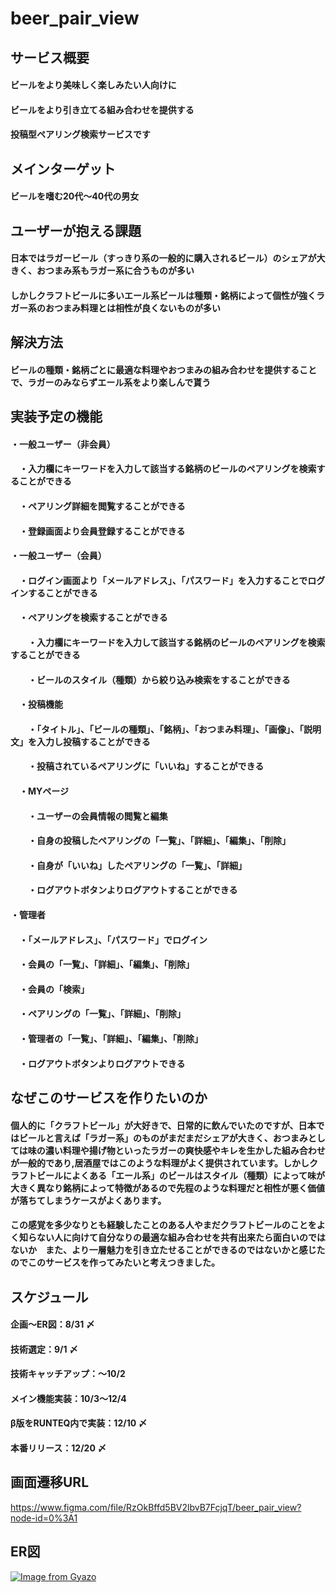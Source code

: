 # beer_pair_view
## サービス概要
#### ビールをより美味しく楽しみたい人向けに
#### ビールをより引き立てる組み合わせを提供する
#### 投稿型ペアリング検索サービスです

## メインターゲット
#### ビールを嗜む20代〜40代の男女

## ユーザーが抱える課題
#### 日本ではラガービール（すっきり系の一般的に購入されるビール）のシェアが大きく、おつまみ系もラガー系に合うものが多い
#### しかしクラフトビールに多いエール系ビールは種類・銘柄によって個性が強くラガー系のおつまみ料理とは相性が良くないものが多い


## 解決方法
#### ビールの種類・銘柄ごとに最適な料理やおつまみの組み合わせを提供することで、ラガーのみならずエール系をより楽しんで貰う

## 実装予定の機能
#### ・一般ユーザー（非会員）
####  　・入力欄にキーワードを入力して該当する銘柄のビールのペアリングを検索することができる
####  　・ペアリング詳細を閲覧することができる
####  　・登録画面より会員登録することができる

#### ・一般ユーザー（会員）
####  　・ログイン画面より「メールアドレス」、「パスワード」を入力することでログインすることができる
####  　・ペアリングを検索することができる
####   　　・入力欄にキーワードを入力して該当する銘柄のビールのペアリングを検索することができる
####   　　・ビールのスタイル（種類）から絞り込み検索をすることができる
####  　・投稿機能
####   　　・「タイトル」、「ビールの種類」、「銘柄」、「おつまみ料理」、「画像」、「説明文」を入力し投稿することができる
####   　　・投稿されているペアリングに「いいね」することができる
####  　・MYページ
####   　　・ユーザーの会員情報の閲覧と編集
####   　　・自身の投稿したペアリングの「一覧」、「詳細」、「編集」、「削除」
####   　　・自身が「いいね」したペアリングの「一覧」、「詳細」
####   　　・ログアウトボタンよりログアウトすることができる

#### ・管理者
####  　・「メールアドレス」、「パスワード」でログイン
####  　・会員の「一覧」、「詳細」、「編集」、「削除」
####  　・会員の「検索」
####  　・ペアリングの「一覧」、「詳細」、「削除」
####  　・管理者の「一覧」、「詳細」、「編集」、「削除」
####  　・ログアウトボタンよりログアウトできる

## なぜこのサービスを作りたいのか
#### 個人的に「クラフトビール」が大好きで、日常的に飲んでいたのですが、日本ではビールと言えば「ラガー系」のものがまだまだシェアが大きく、おつまみとしては味の濃い料理や揚げ物といったラガーの爽快感やキレを生かした組み合わせが一般的であり,居酒屋ではこのような料理がよく提供されています。しかしクラフトビールによくある「エール系」のビールはスタイル（種類）によって味が大きく異なり銘柄によって特徴があるので先程のような料理だと相性が悪く価値が落ちてしまうケースがよくあります。
#### この感覚を多少なりとも経験したことのある人やまだクラフトビールのことをよく知らない人に向けて自分なりの最適な組み合わせを共有出来たら面白いのではないか　また、より一層魅力を引き立たせることができるのではないかと感じたのでこのサービスを作ってみたいと考えつきました。

## スケジュール
#### 企画〜ER図：8/31 〆
#### 技術選定：9/1 〆
#### 技術キャッチアップ：〜10/2
#### メイン機能実装：10/3〜12/4
#### β版をRUNTEQ内で実装：12/10 〆
#### 本番リリース：12/20 〆

## 画面遷移URL
<https://www.figma.com/file/RzOkBffd5BV2lbvB7FcjqT/beer_pair_view?node-id=0%3A1>

## ER図
[![Image from Gyazo](https://i.gyazo.com/b325fd5ce86e0f22843cab3838f066ec.png)](https://gyazo.com/b325fd5ce86e0f22843cab3838f066ec)